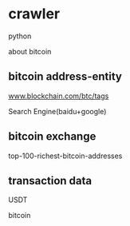 # crawler

python

about bitcoin

## bitcoin address-entity

www.blockchain.com/btc/tags
 
Search Engine(baidu+google)

## bitcoin exchange
 
top-100-richest-bitcoin-addresses

## transaction data
 
USDT
 
bitcoin 


